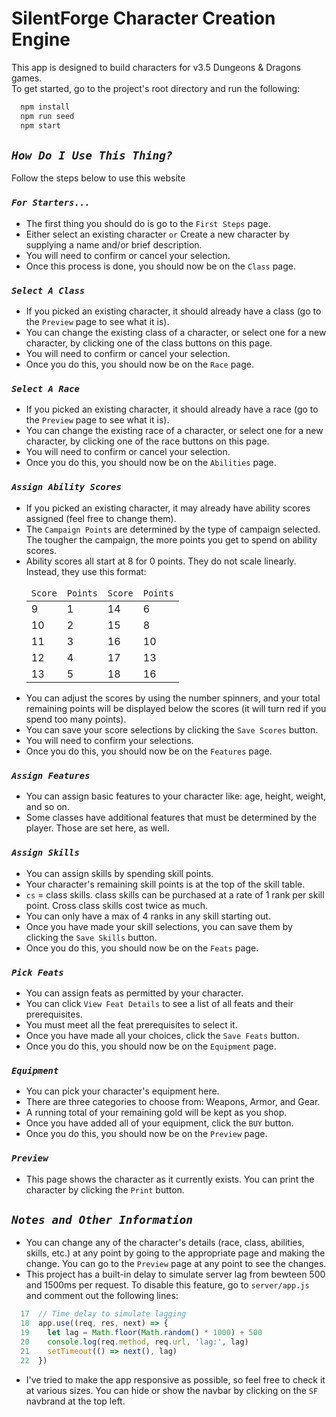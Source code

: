 # SilentForge Character Creation Engine #
This app is designed to build characters for v3.5 Dungeons & Dragons games.  
To get started, go to the project's root directory and run the following:

```bash
  npm install
  npm run seed
  npm start
```

## _`How Do I Use This Thing?`_ ##

Follow the steps below to use this website

### _`For Starters...`_ ###

* The first thing you should do is go to the `First Steps` page.
* Either select an existing character `or` Create a new character by supplying a name and/or brief description.
* You will need to confirm or cancel your selection.
* Once this process is done, you should now be on the `Class` page.

### _`Select A Class`_ ###

* If you picked an existing character, it should already have a class (go to the `Preview` page to see what it is).
* You can change the existing class of a character, or select one for a new character, by clicking one of the class buttons on this page.
* You will need to confirm or cancel your selection.
* Once you do this, you should now be on the `Race` page.

### _`Select A Race`_ ###

* If you picked an existing character, it should already have a race (go to the `Preview` page to see what it is).
* You can change the existing race of a character, or select one for a new character, by clicking one of the race buttons on this page.
* You will need to confirm or cancel your selection.
* Once you do this, you should now be on the `Abilities` page.

### _`Assign Ability Scores`_ ###

* If you picked an existing character, it may already have ability scores assigned (feel free to change them).
* The `Campaign Points` are determined by the type of campaign selected. The tougher the campaign, the more points you get to spend on ability scores.
* Ability scores all start at 8 for 0 points. They do not scale linearly. Instead, they use this format:
          <table>
            <thead>
              <tr>
                <td>`Score`</td>
                <td>`Points`</td>
                <td>`Score`</td>
                <td>`Points`</td>
              </tr>
            </thead>
            <tbody>
              <tr>
                <td>9</td>
                <td>1</td>
                <td>14</td>
                <td>6</td>
              <tr>
              <tr>
                <td>10</td>
                <td>2</td>
                <td>15</td>
                <td>8</td>
              <tr>
              <tr>
                <td>11</td>
                <td>3</td>
                <td>16</td>
                <td>10</td>
              <tr>
              <tr>
                <td>12</td>
                <td>4</td>
                <td>17</td>
                <td>13</td>
              <tr>
              <tr>
                <td>13</td>
                <td>5</td>
                <td>18</td>
                <td>16</td>
              <tr>
            </tbody>
          </table>
* You can adjust the scores by using the number spinners, and your total remaining points will be displayed below the scores (it will turn red if you spend too many points).
* You can save your score selections by clicking the `Save Scores` button.
* You will need to confirm your selections.
* Once you do this, you should now be on the `Features` page.

### _`Assign Features`_ ###

* You can assign basic features to your character like: age, height, weight, and so on.
* Some classes have additional features that must be determined by the player. Those are set here, as well.

### _`Assign Skills`_ ###

* You can assign skills by spending skill points.
* Your character's remaining skill points is at the top of the skill table.
* `cs` = class skills. class skills can be purchased at a rate of 1 rank per skill point. Cross class skills cost twice as much.
* You can only have a max of 4 ranks in any skill starting out.
* Once you have made your skill selections, you can save them by clicking the `Save Skills` button.
* Once you do this, you should now be on the `Feats` page.

### _`Pick Feats`_ ### 

* You can assign feats as permitted by your character.
* You can click `View Feat Details` to see a list of all feats and their prerequisites.
* You must meet all the feat prerequisites to select it.
* Once you have made all your choices, click the `Save Feats` button.
* Once you do this, you should now be on the `Equipment` page.

### _`Equipment`_ ###

* You can pick your character's equipment here.
* There are three categories to choose from: Weapons, Armor, and Gear.
* A running total of your remaining gold will be kept as you shop.
* Once you have added all of your equipment, click the `BUY` button.
* Once you do this, you should now be on the `Preview` page.

### _`Preview`_ ###

* This page shows the character as it currently exists. You can print the character by clicking the `Print` button.

## _`Notes and Other Information`_ ##
 * You can change any of the character's details (race, class, abilities, skills, etc.) at any point by going to the appropriate page and making the change. You can go to the `Preview` page at any point to see the changes.
 * This project has a built-in delay to simulate server lag from bewteen 500 and 1500ms per request. To disable this feature, go to `server/app.js` and comment out the following lines:

  ```js
    17  // Time delay to simulate lagging
    18  app.use((req, res, next) => {
    19    let lag = Math.floor(Math.random() * 1000) + 500
    20    console.log(req.method, req.url, 'lag:', lag)
    21    setTimeout(() => next(), lag)
    22  })
  ```
  * I've tried to make the app responsive as possible, so feel free to check it at various sizes. You can hide or show the navbar by clicking on the `SF` navbrand at the top left.